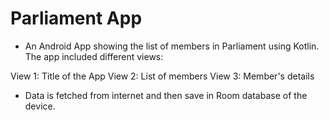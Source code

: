 
# Parliament App
- An Android App showing the list of members in Parliament using Kotlin. The app included different views:

View 1: Title of the App
View 2: List of members
View 3: Member's details

- Data is fetched from internet and then save in Room database of the device.


